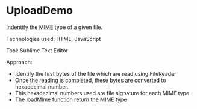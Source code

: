 # UploadDemo

Indentify the MIME type of a given file.

Technologies used: HTML, JavaScript

Tool: Sublime Text Editor

Approach: 
- Identify the first bytes of the file which are read using FileReader 
- Once the reading is completed, these bytes are converted to hexadecimal number.
- This hexadecimal numbers used are file signature for each MIME type.
- The loadMime function return the MIME type

